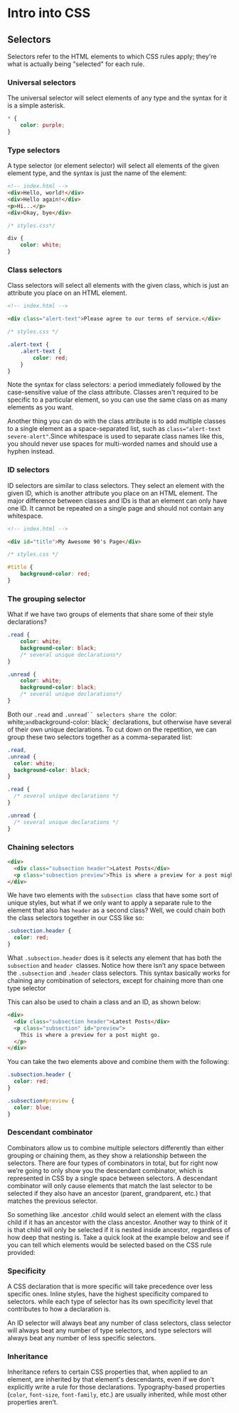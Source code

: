 # Intro into CSS

## Selectors

Selectors refer to the HTML elements to which CSS rules apply; they're what is actually being "selected" for each rule.

### Universal selectors

The universal selector will select elements of any type and the syntax for it is a simple asterisk.

```css
* {
    color: purple;
}
```

### Type selectors

A type selector (or element selector) will select all elements of the given element type, and the syntax is just the name of the element:

```html
<!-- index.html -->
<div>Hello, world!</div>
<div>Hello again!</div>
<p>Hi...</p>
<div>Okay, bye</div>

```

```css
/* styles.css*/

div {
    color: white;
}
```

### Class selectors

Class selectors will select all elements with the given class, which is just an attribute you place on an HTML element.

```html
<!-- index.html -->

<div class="alert-text">Please agree to our terms of service.</div>
```

```css
/* styles.css */

.alert-text {
    .alert-text {
        color: red;
    }
}
```

Note the syntax for class selectors: a period immediately followed by the case-sensitive value of the class attribute. Classes aren't required to be specific to a particular element, so you can use the same class on as many elements as you want.

Another thing you can do with the class attribute is to add multiple classes to a single element as a space-separated list, such as `class="alert-text severe-alert"`.Since whitespace is used to separate class names like this, you should never use spaces for multi-worded names and should use a hyphen instead.


### ID selectors

ID selectors are similar to class selectors. They select an element with the given ID, which is another attribute you place on an HTML element.
The major difference between classes and IDs is that an element can only have one ID. It cannot be repeated on a single page and should not contain any whitespace.

```html
<!-- index.html -->

<div id="title">My Awesome 90's Page</div>
```

```css
/* styles.css */

#title {
    background-color: red;
}
```

### The grouping selector

What if we have two groups of elements that share some of their style declarations?

```css
.read {
    color: white;
    background-color: black;
    /* several unique declarations*/
}

.unread {
    color: white;
    background-color: black;
    /* several unique declarations*/
}
```

Both our `.read` and `.unread`` selectors share the `color: white;` and `background-color: black;` declarations, but otherwise have several of their own unique declarations. To cut down on the repetition, we can group these two selectors together as a comma-separated list:

```css
.read,
.unread {
  color: white;
  background-color: black;
}

.read {
  /* several unique declarations */
}

.unread {
  /* several unique declarations */
}
```

### Chaining selectors

```html
<div>
  <div class="subsection header">Latest Posts</div>
  <p class="subsection preview">This is where a preview for a post might go.</p>
</div>
```

We have two elements with the `subsection `class that have some sort of unique styles, but what if we only want to apply a separate rule to the element that also has `header` as a second class? Well, we could chain both the class selectors together in our CSS like so:

```css
.subsection.header {
  color: red;
}
```

What `.subsection.header` does is it selects any element that has both the `subsection` and `header `classes. Notice how there isn’t any space between the `.subsection` and `.header` class selectors. This syntax basically works for chaining any combination of selectors, except for chaining more than one type selector

This can also be used to chain a class and an ID, as shown below:

```html
<div>
  <div class="subsection header">Latest Posts</div>
  <p class="subsection" id="preview">
    This is where a preview for a post might go.
  </p>
</div>
```

You can take the two elements above and combine them with the following:

```css
.subsection.header {
  color: red;
}

.subsection#preview {
  color: blue;
}
```

### Descendant combinator

Combinators allow us to combine multiple selectors differently than either grouping or chaining them, as they show a relationship between the selectors. There are four types of combinators in total, but for right now we’re going to only show you the descendant combinator, which is represented in CSS by a single space between selectors. A descendant combinator will only cause elements that match the last selector to be selected if they also have an ancestor (parent, grandparent, etc.) that matches the previous selector.

So something like .ancestor .child would select an element with the class child if it has an ancestor with the class ancestor. Another way to think of it is that child will only be selected if it is nested inside ancestor, regardless of how deep that nesting is. Take a quick look at the example below and see if you can tell which elements would be selected based on the CSS rule provided:


### Specificity

A CSS declaration that is more specific will take precedence over less specific ones.
Inline styles, have the highest specificity compared to selectors. while each type of selector has its own specificity level that contributes to how a declaration is. 

An ID selector will always beat any number of class selectors, class selector will always beat any number of type selectors, and type selectors will always beat any number of less specific selectors. 


### Inheritance

Inheritance refers to certain CSS properties that, when applied to an element, are inherited by that element's descendants, even if we don't explicitly write a rule for those declarations. Typography-based properties (`color`, `font-size`, `font-family`, etc.) are usually inherited, while most other properties aren’t.